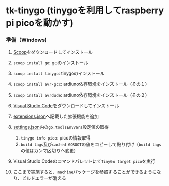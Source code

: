 # tk-tinygo (tinygoを利用してraspberry pi picoを動かす)
### 準備（Windows)
1. [Scoop](https://scoop.sh/)をダウンロードしてインストール
2. `scoop install go`: goのインストール
3. `scoop install tinygo`: tinygoのインストール
4. `scoop install avr-gcc`: ardiuno依存環境をインストール（その１）
5. `scoop install avrdude`: ardiuno依存環境をインストール（その２）

6. [Visual Studio Code](https://code.visualstudio.com/)をダウンロードしてインストール
7. [extensions.json](.vscode/extensions.json)へ記載した拡張機能を追加
8. [settings.json](.vscode/settings.json)内の`go.toolsEnvVars`設定値の取得
    1. `tinygo info pico`: picoの情報取得
    2. `build tags`及び`cached GOROOT`の値をコピーして貼り付け（`build tags`の値はカンマ区切りへ変更）
9. Visual Studio Codeのコマンドパレットにて`TinyGo target pico`を実行
10. ここまで実施すると、`machine`パッケージを参照することができるようになり、ビルドエラーが消える